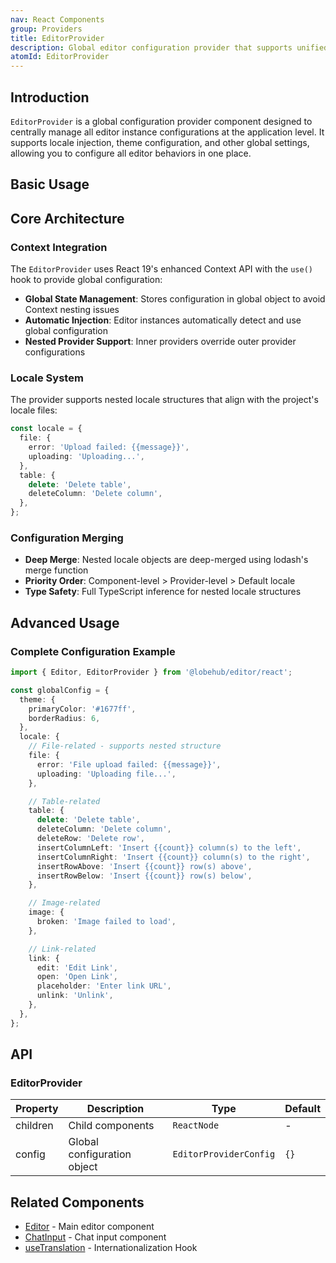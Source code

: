 ```yaml
---
nav: React Components
group: Providers
title: EditorProvider
description: Global editor configuration provider that supports unified management of locale, themes, and other global settings. Uses React 19 standard Context API to provide consistent configuration for all editor instances.
atomId: EditorProvider
---
```


## Introduction

`EditorProvider` is a global configuration provider component designed to centrally manage all editor instance configurations at the application level. It supports locale injection, theme configuration, and other global settings, allowing you to configure all editor behaviors in one place.

## Basic Usage

<code src="./demos/index.tsx"></code>

## Core Architecture

### Context Integration

The `EditorProvider` uses React 19's enhanced Context API with the `use()` hook to provide global configuration:

- **Global State Management**: Stores configuration in global object to avoid Context nesting issues
- **Automatic Injection**: Editor instances automatically detect and use global configuration
- **Nested Provider Support**: Inner providers override outer provider configurations

### Locale System

The provider supports nested locale structures that align with the project's locale files:

```ts
const locale = {
  file: {
    error: 'Upload failed: {{message}}',
    uploading: 'Uploading...',
  },
  table: {
    delete: 'Delete table',
    deleteColumn: 'Delete column',
  },
};
```

### Configuration Merging

- **Deep Merge**: Nested locale objects are deep-merged using lodash's merge function
- **Priority Order**: Component-level > Provider-level > Default locale
- **Type Safety**: Full TypeScript inference for nested locale structures

## Advanced Usage

### Complete Configuration Example

```ts
import { Editor, EditorProvider } from '@lobehub/editor/react';

const globalConfig = {
  theme: {
    primaryColor: '#1677ff',
    borderRadius: 6,
  },
  locale: {
    // File-related - supports nested structure
    file: {
      error: 'File upload failed: {{message}}',
      uploading: 'Uploading file...',
    },

    // Table-related
    table: {
      delete: 'Delete table',
      deleteColumn: 'Delete column',
      deleteRow: 'Delete row',
      insertColumnLeft: 'Insert {{count}} column(s) to the left',
      insertColumnRight: 'Insert {{count}} column(s) to the right',
      insertRowAbove: 'Insert {{count}} row(s) above',
      insertRowBelow: 'Insert {{count}} row(s) below',
    },

    // Image-related
    image: {
      broken: 'Image failed to load',
    },

    // Link-related
    link: {
      edit: 'Edit Link',
      open: 'Open Link',
      placeholder: 'Enter link URL',
      unlink: 'Unlink',
    },
  },
};
```

## API

### EditorProvider

| Property | Description                 | Type                   | Default |
| -------- | --------------------------- | ---------------------- | ------- |
| children | Child components            | `ReactNode`            | -       |
| config   | Global configuration object | `EditorProviderConfig` | `{}`    |

## Related Components

- [Editor](/react/editor) - Main editor component
- [ChatInput](/react/chat-input) - Chat input component
- [useTranslation](/editor-kernel/react/use-translation) - Internationalization Hook
